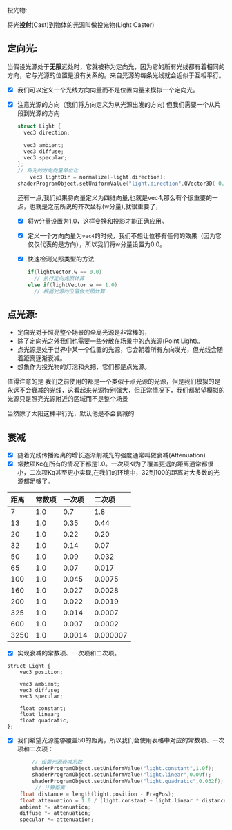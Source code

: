 投光物:

将光**投射**(Cast)到物体的光源叫做投光物(Light Caster)

## 定向光:

当假设光源处于**无限**远处时，它就被称为定向光，因为它的所有光线都有着相同的方向，它与光源的位置是没有关系的。来自光源的每条光线就会近似于互相平行。

- [x] 我们可以定义一个光线方向向量而不是位置向量来模拟一个定向光。

- [x] 注意光源的方向（我们将方向定义为从光源出发的方向) 但我们需要一个从片段到光源的方向

  ```c++
  struct Light {
    vec3 direction;
  
    vec3 ambient;
    vec3 diffuse;
    vec3 specular;
  };
  // 将光的方向向量单位化 
      vec3 lightDir = normalize(-light.direction);
  shaderProgramObject.setUniformValue("light.direction",QVector3D(-0.2f, -1.0f, -0.3f));
  ```

  还有一点,我们如果将向量定义为四维向量,也就是vec4,那么有个很重要的一点，也就是之前所说的齐次坐标(w分量),就很重要了，

  - [x] 将w分量设置为1.0，这样变换和投影才能正确应用。

  - [x] 定义一个方向向量为`vec4`的时候，我们不想让位移有任何的效果（因为它仅仅代表的是方向），所以我们将w分量设置为0.0。

  - [x] 快速检测光照类型的方法

    ```c++
    if(lightVector.w == 0.0) 
      // 执行定向光照计算
    else if(lightVector.w == 1.0)
      // 根据光源的位置做光照计算
    ```

    

## 点光源:

- 定向光对于照亮整个场景的全局光源是非常棒的，
- 除了定向光之外我们也需要一些分散在场景中的点光源(Point Light)。
- 点光源是处于世界中某一个位置的光源，它会朝着所有方向发光，但光线会随着距离逐渐衰减。
- 想象作为投光物的灯泡和火把，它们都是点光源。

值得注意的是 我们之前使用的都是一个类似于点光源的光源，但是我们模拟的是永远不会衰减的光线，这看起来光源特别强大，但正常情况下，我们都希望模拟的光源只是照亮光源附近的区域而不是整个场景

当然除了太阳这种平行光，默认他是不会衰减的

## 衰减

- [x] 随着光线传播距离的增长逐渐削减光的强度通常叫做衰减(Attenuation)
- [x] 常数项Kc在所有的情况下都是1.0。一次项Kl为了覆盖更远的距离通常都很小，二次项Kq甚至更小实现,在我们的环境中，32到100的距离对大多数的光源都足够了。

| 距离 | 常数项 | 一次项 | 二次项   |
| :--- | :----- | :----- | :------- |
| 7    | 1.0    | 0.7    | 1.8      |
| 13   | 1.0    | 0.35   | 0.44     |
| 20   | 1.0    | 0.22   | 0.20     |
| 32   | 1.0    | 0.14   | 0.07     |
| 50   | 1.0    | 0.09   | 0.032    |
| 65   | 1.0    | 0.07   | 0.017    |
| 100  | 1.0    | 0.045  | 0.0075   |
| 160  | 1.0    | 0.027  | 0.0028   |
| 200  | 1.0    | 0.022  | 0.0019   |
| 325  | 1.0    | 0.014  | 0.0007   |
| 600  | 1.0    | 0.007  | 0.0002   |
| 3250 | 1.0    | 0.0014 | 0.000007 |

- [x] 实现衰减的常数项、一次项和二次项。

```
struct Light {
    vec3 position;  

    vec3 ambient;
    vec3 diffuse;
    vec3 specular;

    float constant;
    float linear;
    float quadratic;
};
```

- [x] 我们希望光源能够覆盖50的距离，所以我们会使用表格中对应的常数项、一次项和二次项：

```c++
        // 设置光源衰减系数
        shaderProgramObject.setUniformValue("light.constant",1.0f);
        shaderProgramObject.setUniformValue("light.linear",0.09f);
        shaderProgramObject.setUniformValue("light.quadratic",0.032f);
         // 计算距离
    float distance = length(light.position - FragPos);
    float attenuation = 1.0 / (light.constant + light.linear * distance + light.quadratic * (distance * distance));
    ambient *= attenuation;
    diffuse *= attenuation;
    specular *= attenuation;   
```

